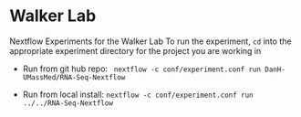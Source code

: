 # Walker Lab
Nextflow Experiments for the Walker Lab
To run the experiment, `cd` into the appropriate experiment directory for the project you are working in

* Run from git hub repo: ` nextflow -c conf/experiment.conf run DanH-UMassMed/RNA-Seq-Nextflow`

* Run from local install: `nextflow -c conf/experiment.conf run ../../RNA-Seq-Nextflow`
